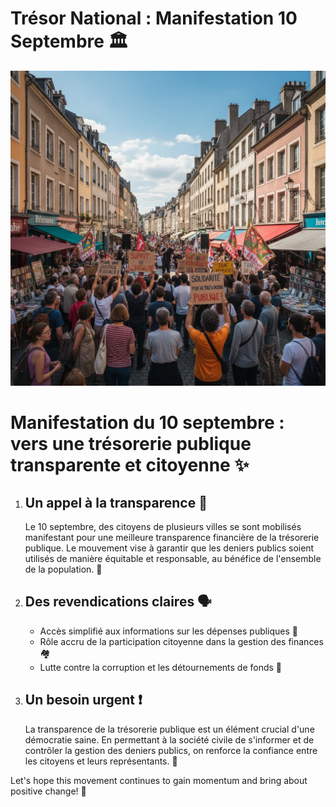
# Trésor National : Manifestation 10 Septembre 🏛️  


![Image](Manifestation_10_septembre_Tresorie_1757871591616.webp)

<h1> Manifestation du 10 septembre : vers une trésorerie publique transparente et citoyenne ✨</h1>

<ol>
  <li>
    <h2>Un appel à la transparence 🔎</h2>
    <p>Le 10 septembre, des citoyens de plusieurs villes se sont mobilisés  manifestant pour une meilleure transparence financière de la trésorerie publique.  Le mouvement vise à garantir que les deniers publics soient utilisés de manière équitable et responsable, au bénéfice de l'ensemble de la population. 🙏</p> 
  </li>
  <li>
    <h2>Des revendications claires 🗣️</h2>
    <ul>
      <li>Accès simplifié aux informations sur les dépenses publiques 📂</li>
      <li>Rôle accru de la participation citoyenne dans la gestion des finances 🏘️</li>
      <li>Lutte contre la corruption et les détournements de fonds 🚫</li>
    </ul>
  </li>
  <li>
    <h2>Un besoin urgent ❗</h2>
    <p>La transparence de la trésorerie publique est un élément crucial d'une démocratie saine. En permettant à la société civile de s'informer et de contrôler la gestion des deniers publics, on renforce la confiance entre les citoyens et leurs représentants. 🤝</p>
  </li>
</ol>

Let's hope this movement continues to gain momentum and bring about positive change! 🙌

        